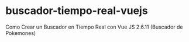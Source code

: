 # buscador-tiempo-real-vuejs
Como Crear un Buscador en Tiempo Real con Vue JS 2.6.11 (Buscador de Pokemones)
